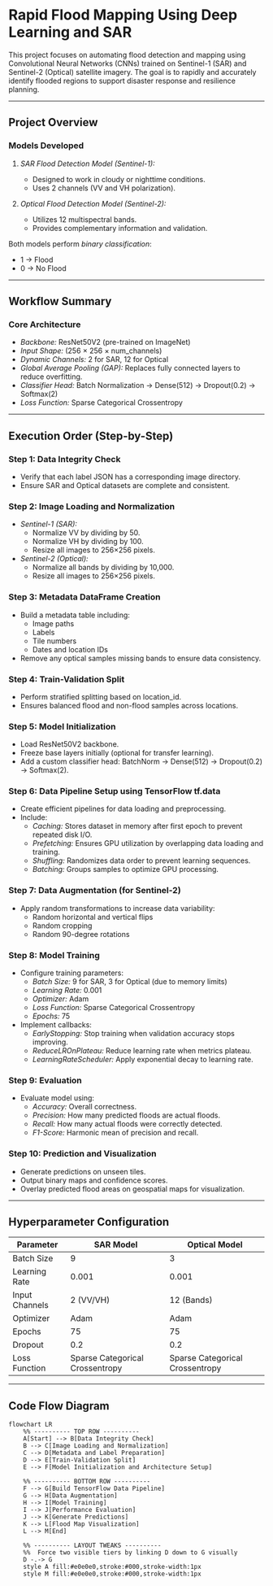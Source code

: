 # Rapid Flood Mapping Using Deep Learning and SAR

This project focuses on automating flood detection and mapping using Convolutional Neural Networks (CNNs) trained on Sentinel-1 (SAR) and Sentinel-2 (Optical) satellite imagery. The goal is to rapidly and accurately identify flooded regions to support disaster response and resilience planning.

---

## Project Overview

### Models Developed

1. *SAR Flood Detection Model (Sentinel-1):*
   - Designed to work in cloudy or nighttime conditions.
   - Uses 2 channels (VV and VH polarization).

2. *Optical Flood Detection Model (Sentinel-2):*
   - Utilizes 12 multispectral bands.
   - Provides complementary information and validation.

Both models perform *binary classification*:
- 1 → Flood  
- 0 → No Flood

---

## Workflow Summary

### Core Architecture

- *Backbone:* ResNet50V2 (pre-trained on ImageNet)
- *Input Shape:* (256 × 256 × num_channels)
- *Dynamic Channels:* 2 for SAR, 12 for Optical
- *Global Average Pooling (GAP):* Replaces fully connected layers to reduce overfitting.
- *Classifier Head:* Batch Normalization → Dense(512) → Dropout(0.2) → Softmax(2)
- *Loss Function:* Sparse Categorical Crossentropy

---

## Execution Order (Step-by-Step)

### Step 1: Data Integrity Check
- Verify that each label JSON has a corresponding image directory.
- Ensure SAR and Optical datasets are complete and consistent.

### Step 2: Image Loading and Normalization
- *Sentinel-1 (SAR):*
  - Normalize VV by dividing by 50.
  - Normalize VH by dividing by 100.
  - Resize all images to 256×256 pixels.
- *Sentinel-2 (Optical):*
  - Normalize all bands by dividing by 10,000.
  - Resize all images to 256×256 pixels.

### Step 3: Metadata DataFrame Creation
- Build a metadata table including:
  - Image paths
  - Labels
  - Tile numbers
  - Dates and location IDs
- Remove any optical samples missing bands to ensure data consistency.

### Step 4: Train-Validation Split
- Perform stratified splitting based on location_id.
- Ensures balanced flood and non-flood samples across locations.

### Step 5: Model Initialization
- Load ResNet50V2 backbone.
- Freeze base layers initially (optional for transfer learning).
- Add a custom classifier head: BatchNorm → Dense(512) → Dropout(0.2) → Softmax(2).

### Step 6: Data Pipeline Setup using TensorFlow tf.data
- Create efficient pipelines for data loading and preprocessing.
- Include:
  - *Caching:* Stores dataset in memory after first epoch to prevent repeated disk I/O.
  - *Prefetching:* Ensures GPU utilization by overlapping data loading and training.
  - *Shuffling:* Randomizes data order to prevent learning sequences.
  - *Batching:* Groups samples to optimize GPU processing.

### Step 7: Data Augmentation (for Sentinel-2)
- Apply random transformations to increase data variability:
  - Random horizontal and vertical flips
  - Random cropping
  - Random 90-degree rotations

### Step 8: Model Training
- Configure training parameters:
  - *Batch Size:* 9 for SAR, 3 for Optical (due to memory limits)
  - *Learning Rate:* 0.001
  - *Optimizer:* Adam
  - *Loss Function:* Sparse Categorical Crossentropy
  - *Epochs:* 75
- Implement callbacks:
  - *EarlyStopping:* Stop training when validation accuracy stops improving.
  - *ReduceLROnPlateau:* Reduce learning rate when metrics plateau.
  - *LearningRateScheduler:* Apply exponential decay to learning rate.

### Step 9: Evaluation
- Evaluate model using:
  - *Accuracy:* Overall correctness.
  - *Precision:* How many predicted floods are actual floods.
  - *Recall:* How many actual floods were correctly detected.
  - *F1-Score:* Harmonic mean of precision and recall.

### Step 10: Prediction and Visualization
- Generate predictions on unseen tiles.
- Output binary maps and confidence scores.
- Overlay predicted flood areas on geospatial maps for visualization.

---

## Hyperparameter Configuration

| Parameter | SAR Model | Optical Model |
|------------|------------|----------------|
| Batch Size | 9 | 3 |
| Learning Rate | 0.001 | 0.001 |
| Input Channels | 2 (VV/VH) | 12 (Bands) |
| Optimizer | Adam | Adam |
| Epochs | 75 | 75 |
| Dropout | 0.2 | 0.2 |
| Loss Function | Sparse Categorical Crossentropy | Sparse Categorical Crossentropy |

---

## Code Flow Diagram

```mermaid
flowchart LR
    %% ---------- TOP ROW ----------
    A[Start] --> B[Data Integrity Check]
    B --> C[Image Loading and Normalization]
    C --> D[Metadata and Label Preparation]
    D --> E[Train-Validation Split]
    E --> F[Model Initialization and Architecture Setup]

    %% ---------- BOTTOM ROW ----------
    F --> G[Build TensorFlow Data Pipeline]
    G --> H[Data Augmentation]
    H --> I[Model Training]
    I --> J[Performance Evaluation]
    J --> K[Generate Predictions]
    K --> L[Flood Map Visualization]
    L --> M[End]

    %% ---------- LAYOUT TWEAKS ----------
    %%  Force two visible tiers by linking D down to G visually
    D -.-> G
    style A fill:#e0e0e0,stroke:#000,stroke-width:1px
    style M fill:#e0e0e0,stroke:#000,stroke-width:1px
